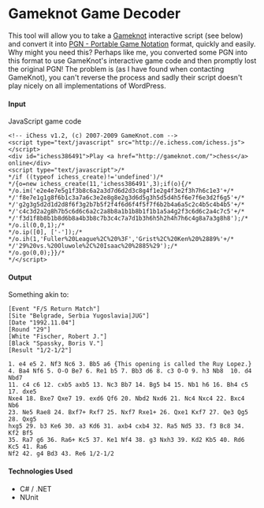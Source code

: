 # Gameknot Game Decoder

This tool will allow you to take a [Gameknot](http://www.gameknot.com) interactive script (see below) and convert it into [PGN - Portable Game Notation](https://en.wikipedia.org/wiki/Portable_Game_Notation) format, quickly and easily. Why might you need this? Perhaps like me, you converted some PGN into this format to use GameKnot's interactive game code and then promptly lost the original PGN! The problem is (as I have found when contacting GameKnot), you can't reverse the process and sadly their script doesn't play nicely on all implementations of WordPress.

#### Input
JavaScript game code

```
<!-- iChess v1.2, (c) 2007-2009 GameKnot.com -->
<script type="text/javascript" src="http://e.ichess.com/ichess.js"></script>
<div id="ichess386491">Play <a href="http://gameknot.com/">chess</a> online</div>
<script type="text/javascript">/*
*/if ((typeof ichess_create)!='undefined')/*
*/{o=new ichess_create(11,'ichess386491',3);if(o){/*
*/o.im('e2e4e7e5g1f3b8c6a2a3d7d6d2d3c8g4f1e2g4f3e2f3h7h6c1e3'+/*
*/'f8e7e1g1g8f6b1c3a7a6c3e2e8g8e2g3d6d5g3h5d5d4h5f6e7f6e3d2f6g5'+/*
*/'g2g3g5d2d1d2d8f6f3g2b7b5f2f4f6d6f4f5f7f6b2b4a6a5c2c4b5c4b4b5'+/*
*/'c4c3d2a2g8h7b5c6d6c6a2c2a8b8a1b1b8b1f1b1a5a4g2f3c6d6c2a4c7c5'+/*
*/'f3d1f8b8b1b8d6b8a4b3b8c7b3c4c7a7d1b3h6h5h2h4h7h6c4g8a7a3g8h8');/*
*/o.il(0,0,1);/*
*/o.ip([0], ['-']);/*
*/o.ih(1,'Fuller%20League%2C%20%3F','Grist%2C%20Ken%20%2889%'+/*
*/'29%20vs.%20Oluwole%2C%20Isaac%20%2885%29');/*
*/o.go(0,0);}}/*
*/</script>
```

#### Output
Something akin to:
```
[Event "F/S Return Match"]
[Site "Belgrade, Serbia Yugoslavia|JUG"]
[Date "1992.11.04"]
[Round "29"]
[White "Fischer, Robert J."]
[Black "Spassky, Boris V."]
[Result "1/2-1/2"]
 
1. e4 e5 2. Nf3 Nc6 3. Bb5 a6 {This opening is called the Ruy Lopez.}
4. Ba4 Nf6 5. O-O Be7 6. Re1 b5 7. Bb3 d6 8. c3 O-O 9. h3 Nb8  10. d4 Nbd7
11. c4 c6 12. cxb5 axb5 13. Nc3 Bb7 14. Bg5 b4 15. Nb1 h6 16. Bh4 c5 17. dxe5
Nxe4 18. Bxe7 Qxe7 19. exd6 Qf6 20. Nbd2 Nxd6 21. Nc4 Nxc4 22. Bxc4 Nb6
23. Ne5 Rae8 24. Bxf7+ Rxf7 25. Nxf7 Rxe1+ 26. Qxe1 Kxf7 27. Qe3 Qg5 28. Qxg5
hxg5 29. b3 Ke6 30. a3 Kd6 31. axb4 cxb4 32. Ra5 Nd5 33. f3 Bc8 34. Kf2 Bf5
35. Ra7 g6 36. Ra6+ Kc5 37. Ke1 Nf4 38. g3 Nxh3 39. Kd2 Kb5 40. Rd6 Kc5 41. Ra6
Nf2 42. g4 Bd3 43. Re6 1/2-1/2
```

#### Technologies Used
 * C# / .NET
 * NUnit
